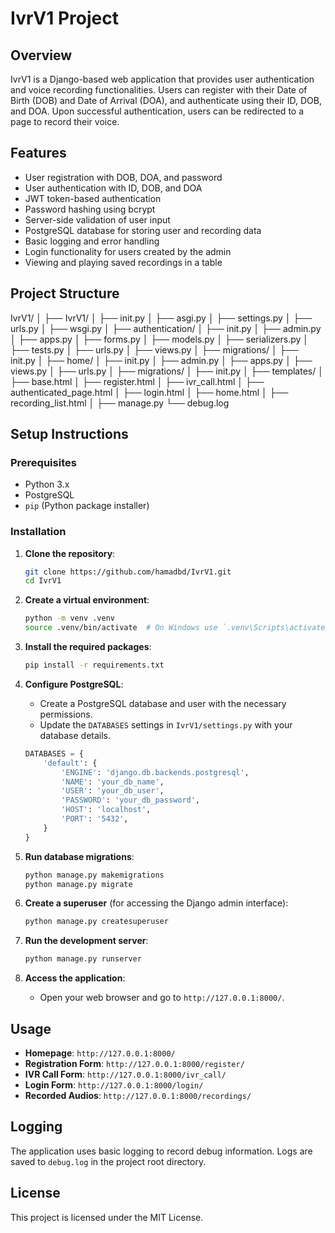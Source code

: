 # IvrV1 Project

## Overview

IvrV1 is a Django-based web application that provides user authentication and voice recording functionalities. Users can register with their Date of Birth (DOB) and Date of Arrival (DOA), and authenticate using their ID, DOB, and DOA. Upon successful authentication, users can be redirected to a page to record their voice.

## Features

- User registration with DOB, DOA, and password
- User authentication with ID, DOB, and DOA
- JWT token-based authentication
- Password hashing using bcrypt
- Server-side validation of user input
- PostgreSQL database for storing user and recording data
- Basic logging and error handling
- Login functionality for users created by the admin
- Viewing and playing saved recordings in a table



## Project Structure

IvrV1/
│
├── IvrV1/
│ ├── init.py
│ ├── asgi.py
│ ├── settings.py
│ ├── urls.py
│ ├── wsgi.py
│
├── authentication/
│ ├── init.py
│ ├── admin.py
│ ├── apps.py
│ ├── forms.py
│ ├── models.py
│ ├── serializers.py
│ ├── tests.py
│ ├── urls.py
│ ├── views.py
│ ├── migrations/
│ ├── init.py
│
├── home/
│ ├── init.py
│ ├── admin.py
│ ├── apps.py
│ ├── views.py
│ ├── urls.py
│ ├── migrations/
│ ├── init.py
│
├── templates/
│ ├── base.html
│ ├── register.html
│ ├── ivr_call.html
│ ├── authenticated_page.html
│ ├── login.html
│ ├── home.html
│ ├── recording_list.html
│
├── manage.py
└── debug.log



## Setup Instructions

### Prerequisites

- Python 3.x
- PostgreSQL
- `pip` (Python package installer)

### Installation

1. **Clone the repository**:

    ```bash
    git clone https://github.com/hamadbd/IvrV1.git
    cd IvrV1
    ```

2. **Create a virtual environment**:

    ```bash
    python -m venv .venv
    source .venv/bin/activate  # On Windows use `.venv\Scripts\activate`
    ```

3. **Install the required packages**:

    ```bash
    pip install -r requirements.txt
    ```

4. **Configure PostgreSQL**:
    - Create a PostgreSQL database and user with the necessary permissions.
    - Update the `DATABASES` settings in `IvrV1/settings.py` with your database details.

    ```python
    DATABASES = {
        'default': {
            'ENGINE': 'django.db.backends.postgresql',
            'NAME': 'your_db_name',
            'USER': 'your_db_user',
            'PASSWORD': 'your_db_password',
            'HOST': 'localhost',
            'PORT': '5432',
        }
    }
    ```

5. **Run database migrations**:

    ```bash
    python manage.py makemigrations
    python manage.py migrate
    ```

6. **Create a superuser** (for accessing the Django admin interface):

    ```bash
    python manage.py createsuperuser
    ```

7. **Run the development server**:

    ```bash
    python manage.py runserver
    ```

8. **Access the application**:
    - Open your web browser and go to `http://127.0.0.1:8000/`.

## Usage

- **Homepage**: `http://127.0.0.1:8000/`
- **Registration Form**: `http://127.0.0.1:8000/register/`
- **IVR Call Form**: `http://127.0.0.1:8000/ivr_call/`
- **Login Form**: `http://127.0.0.1:8000/login/`
- **Recorded Audios**: `http://127.0.0.1:8000/recordings/`

## Logging

The application uses basic logging to record debug information. Logs are saved to `debug.log` in the project root directory.

## License

This project is licensed under the MIT License.
